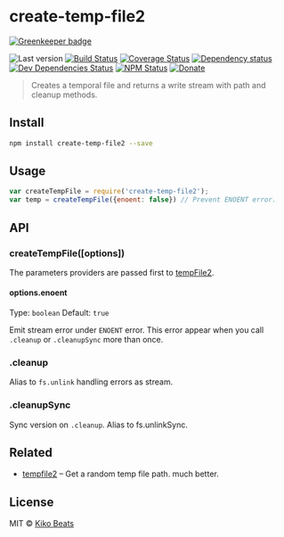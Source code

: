 # create-temp-file2

[![Greenkeeper badge](https://badges.greenkeeper.io/Kikobeats/create-temp-file2.svg)](https://greenkeeper.io/)

![Last version](https://img.shields.io/github/tag/Kikobeats/create-temp-file2.svg?style=flat-square)
[![Build Status](http://img.shields.io/travis/Kikobeats/create-temp-file2/master.svg?style=flat-square)](https://travis-ci.org/Kikobeats/create-temp-file2)
[![Coverage Status](https://img.shields.io/coveralls/Kikobeats/create-temp-file2.svg?style=flat-square)](https://coveralls.io/github/Kikobeats/create-temp-file2)
[![Dependency status](http://img.shields.io/david/Kikobeats/create-temp-file2.svg?style=flat-square)](https://david-dm.org/Kikobeats/create-temp-file2)
[![Dev Dependencies Status](http://img.shields.io/david/dev/Kikobeats/create-temp-file2.svg?style=flat-square)](https://david-dm.org/Kikobeats/create-temp-file2#info=devDependencies)
[![NPM Status](http://img.shields.io/npm/dm/create-temp-file2.svg?style=flat-square)](https://www.npmjs.org/package/create-temp-file2)
[![Donate](https://img.shields.io/badge/donate-paypal-blue.svg?style=flat-square)](https://paypal.me/kikobeats)

> Creates a temporal file and returns a write stream with path and cleanup methods.

## Install

```bash
npm install create-temp-file2 --save
```

## Usage

```js
var createTempFile = require('create-temp-file2');
var temp = createTempFile({enoent: false}) // Prevent ENOENT error.
```

## API

### createTempFile([options])

The parameters providers are passed first to [tempFile2](https://github.com/Kikobeats/tempfile2).

#### options.enoent

Type: `boolean`
Default: `true`

Emit stream error under `ENOENT` error. This error appear when you call `.cleanup` or `.cleanupSync` more than once.

### .cleanup

Alias to `fs.unlink` handling errors as stream.

### .cleanupSync

Sync version on `.cleanup`. Alias to fs.unlinkSync.

## Related

- [tempfile2](https://github.com/Kikobeats/tempfile2) – Get a random temp file path. much better.

## License

MIT © [Kiko Beats](http://www.kikobeats.com)
